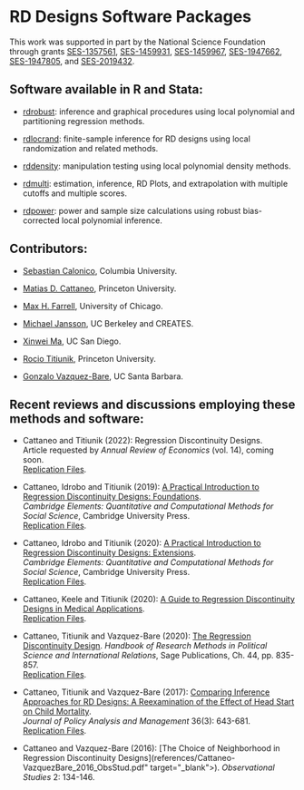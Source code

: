 # RD Designs Software Packages

This work was supported in part by the National Science Foundation through grants [SES-1357561](https://www.nsf.gov/awardsearch/showAward?AWD_ID=1357561), [SES-1459931](https://www.nsf.gov/awardsearch/showAward?AWD_ID=1459931), [SES-1459967](https://www.nsf.gov/awardsearch/showAward?AWD_ID=1459967), [SES-1947662](https://www.nsf.gov/awardsearch/showAward?AWD_ID=1947662), [SES-1947805](https://www.nsf.gov/awardsearch/showAward?AWD_ID=1947805), and [SES-2019432](https://www.nsf.gov/awardsearch/showAward?AWD_ID=2019432).

## Software available in R and Stata:

- [rdrobust](https://github.com/rdpackages/rdrobust): inference and graphical procedures using local polynomial and partitioning regression methods.

- [rdlocrand](https://github.com/rdpackages/rdlocrand): finite-sample inference for RD designs using local randomization and related methods.

- [rddensity](https://github.com/rdpackages/rddensity): manipulation testing using local polynomial density methods.

- [rdmulti](https://github.com/rdpackages/rdmulti): estimation, inference, RD Plots, and extrapolation with multiple cutoffs and multiple scores.

- [rdpower](https://github.com/rdpackages/rdpower): power and sample size calculations using robust bias-corrected local polynomial inference.

## Contributors:

- [Sebastian Calonico](https://sites.google.com/site/scalonico), Columbia University.

- [Matias D. Cattaneo](https://cattaneo.princeton.edu), Princeton University.

- [Max H. Farrell](https://maxhfarrell.com/), University of Chicago.

- [Michael Jansson](http://www.econ.berkeley.edu/~mjansson/index.html), UC Berkeley and CREATES.

- [Xinwei Ma](https://sites.google.com/view/xinweima), UC San Diego.

- [Rocio Titiunik](https://scholar.princeton.edu/titiunik), Princeton University.

- [Gonzalo Vazquez-Bare](https://sites.google.com/site/gvazquezbare), UC Santa Barbara.

## Recent reviews and discussions employing these methods and software:

- Cattaneo and Titiunik (2022): Regression Discontinuity Designs.<br>
Article requested by <i>Annual Review of Economics</i> (vol. 14), coming soon.<br>
[Replication Files](https://github.com/rdpackages/replication).

- Cattaneo, Idrobo and Titiunik (2019): [A Practical Introduction to Regression Discontinuity Designs: Foundations]().<br>
_Cambridge Elements: Quantitative and Computational Methods for Social Science_, Cambridge University Press.<br>
[Replication Files](https://github.com/rdpackages/replication).

- Cattaneo, Idrobo and Titiunik (2020): [A Practical Introduction to Regression Discontinuity Designs: Extensions](references/Cattaneo-Idrobo-Titiunik_2018_CUP-Vol2.pdf).<br>
_Cambridge Elements: Quantitative and Computational Methods for Social Science_, Cambridge University Press.<br>
[Replication Files](https://github.com/rdpackages/replication).

- Cattaneo, Keele and Titiunik (2020): [A Guide to Regression Discontinuity Designs in Medical Applications]().<br>
[Replication Files](https://github.com/rdpackages/replication).

- Cattaneo, Titiunik and Vazquez-Bare (2020): [The Regression Discontinuity Design]().
_Handbook of Research Methods in Political Science and International Relations_, Sage Publications, Ch. 44, pp. 835-857.<br>
[Replication Files](https://github.com/rdpackages/replication).

- Cattaneo, Titiunik and Vazquez-Bare (2017): [Comparing Inference Approaches for RD Designs: A Reexamination of the Effect of Head Start on Child Mortality](references/Cattaneo-Titiunik-VazquezBare_2017_JPAM.pdf).<br>
_Journal of Policy Analysis and Management_ 36(3): 643-681.<br>
[Replication Files](https://github.com/rdpackages/replication).

- Cattaneo and Vazquez-Bare (2016): [The Choice of Neighborhood in Regression Discontinuity Designs](references/Cattaneo-VazquezBare_2016_ObsStud.pdf" target="_blank">).
_Observational Studies_ 2: 134-146.

<br>
<br>

